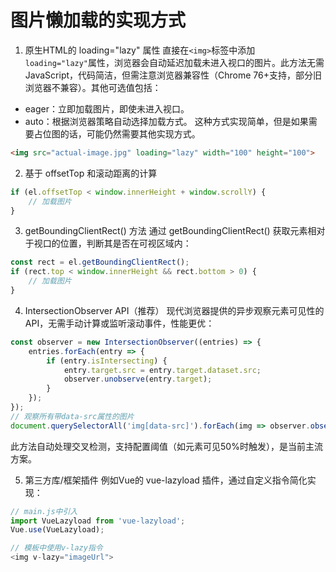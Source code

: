 # 图片懒加载的实现方式
1. 原生HTML的 loading="lazy" 属性
直接在`<img>`标签中添加`loading="lazy"`属性，浏览器会自动延迟加载未进入视口的图片。此方法无需JavaScript，代码简洁，但需注意浏览器兼容性（Chrome 76+支持，部分旧浏览器不兼容）。其他可选值包括：
- eager：立即加载图片，即使未进入视口。
- auto：根据浏览器策略自动选择加载方式。
这种方式实现简单，但是如果需要占位图的话，可能仍然需要其他实现方式。
```html
<img src="actual-image.jpg" loading="lazy" width="100" height="100">
```
2. 基于 offsetTop 和滚动距离的计算
```js
if (el.offsetTop < window.innerHeight + window.scrollY) {
    // 加载图片
}
```
3. getBoundingClientRect() 方法
通过 getBoundingClientRect() 获取元素相对于视口的位置，判断其是否在可视区域内：
```js
const rect = el.getBoundingClientRect();
if (rect.top < window.innerHeight && rect.bottom > 0) {
    // 加载图片
}
```
4. IntersectionObserver API（推荐）
现代浏览器提供的异步观察元素可见性的API，无需手动计算或监听滚动事件，性能更优：
```js
const observer = new IntersectionObserver((entries) => {
    entries.forEach(entry => {
        if (entry.isIntersecting) {
            entry.target.src = entry.target.dataset.src;
            observer.unobserve(entry.target);
        }
    });
});
// 观察所有带data-src属性的图片
document.querySelectorAll('img[data-src]').forEach(img => observer.observe(img));
```
此方法自动处理交叉检测，支持配置阈值（如元素可见50%时触发），是当前主流方案。

5. 第三方库/框架插件
例如Vue的 vue-lazyload 插件，通过自定义指令简化实现：
```js
// main.js中引入
import VueLazyload from 'vue-lazyload';
Vue.use(VueLazyload);

// 模板中使用v-lazy指令
<img v-lazy="imageUrl">
```